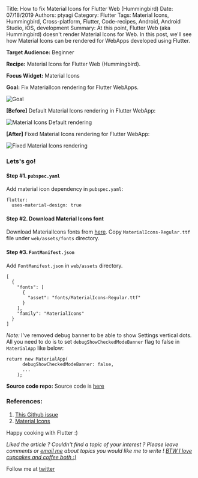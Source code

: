Title: How to fix Material Icons for Flutter Web (Hummingbird)
Date: 07/18/2019
Authors: ptyagi
Category: Flutter
Tags: Material Icons, Hummingbird, Cross-platform, Flutter, Code-recipes, Android, Android Studio, iOS, development
Summary: At this point, Flutter Web (aka Hummingbird) doesn't render Material Icons for Web. In this post, we'll see how Material Icons can be rendered for WebApps developed using Flutter.

**Target Audience:** Beginner

**Recipe:** Material Icons for Flutter Web (Hummingbird).

**Focus Widget:** Material Icons

**Goal:** Fix MaterialIcon rendering for Flutter WebApps.

![Goal]({attach}../../images/flutter/web_material_icon.jpg)


**[Before]** Default Material Icons rendering in Flutter WebApp:

![Material Icons Default rendering]({attach}../../images/flutter/web_materialicon_1.jpg)


**[After]** Fixed Material Icons rendering for Flutter WebApp:

![Fixed Material Icons rendering]({attach}../../images/flutter/web_materialicon_2.jpg)


### Lets's go! ###

#### Step #1. `pubspec.yaml` ####
Add material icon dependency in `pubspec.yaml`:
```
flutter:
  uses-material-design: true
```

#### Step #2. Download Material Icons font ####
Download MaterialIcons fonts from [here](https://github.com/google/material-design-icons/raw/master/iconfont/MaterialIcons-Regular.ttf). Copy `MaterialIcons-Regular.ttf` file under `web/assets/fonts` directory.

#### Step #3. `FontManifest.json` ####
Add `FontManifest.json` in `web/assets` directory.

```
[
  {
    "fonts": [
      {
        "asset": "fonts/MaterialIcons-Regular.ttf"
      }
    ],
    "family": "MaterialIcons"
  }
]
```

_Note:_ I've removed debug banner to be able to show Settings vertical dots. All you need to do is to set `debugShowCheckedModeBanner` flag to false in `MaterialApp` like below:
```
return new MaterialApp(
      debugShowCheckedModeBanner: false,
      ...
    );
```


**Source code repo:**
Source code is [here](https://github.com/ptyagicodecamp/flutter_cookbook/tree/popupmenubutton-web/flutter_widgets)


### References: ###
1. [This Github issue](https://github.com/flutter/flutter/issues/32540)
2. [Material Icons](https://github.com/google/material-design-icons/raw/master/iconfont/MaterialIcons-Regular.ttf)

Happy cooking with Flutter :)

_Liked the article ?
Couldn't find a topic of your interest ? Please leave comments or [email me](mailto:ptyagicodecamp@gmail.com) about topics you would like me to write !
[BTW I love cupcakes and coffee both :)](https://www.paypal.me/pritya)_

Follow me at [twitter](https://twitter.com/ptyagi13)
